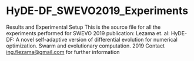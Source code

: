 # HyDE-DF_SWEVO2019_Experiments
Results and Experimental Setup
This is the source file for all the experiments performed for SWEVO 2019 publication:
Lezama et. al: HyDE-DF: A novel self-adaptive version of differential evolution for numerical optimization. Swarm and evolutionary computation. 2019
Contact ing.flezama@gmail.com for further information
